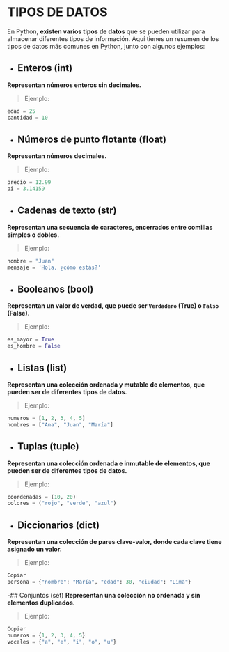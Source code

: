 # TIPOS DE DATOS 
En Python, **existen varios tipos de datos** que se pueden utilizar para almacenar diferentes tipos de información. Aquí tienes un resumen de los tipos de datos más comunes en Python, junto con algunos ejemplos:
 
- ## Enteros (int)
 **Representan números enteros sin decimales.**
>Ejemplo:
  ```python
edad = 25
cantidad = 10
 ```
 
- ## Números de punto flotante (float)
 **Representan números decimales.**
>Ejemplo:
  ```python
precio = 12.99
pi = 3.14159
 ```
- ## Cadenas de texto (str)
 **Representan una secuencia de caracteres, encerrados entre comillas simples o dobles.**
>Ejemplo:
  ```python
nombre = "Juan"
mensaje = 'Hola, ¿cómo estás?'
 ```
 
- ## Booleanos (bool)
 **Representan un valor de verdad, que puede ser `Verdadero` (True) o `Falso` (False).**
>Ejemplo:
  ```python
es_mayor = True
es_hombre = False
 ```
- ## Listas (list)
 **Representan una colección ordenada y mutable de elementos, que pueden ser de diferentes tipos de datos.**
>Ejemplo:
  ```python
numeros = [1, 2, 3, 4, 5]
nombres = ["Ana", "Juan", "María"]
 ```
- ## Tuplas (tuple)
 **Representan una colección ordenada e inmutable de elementos, que pueden ser de diferentes tipos de datos.**
>Ejemplo:
 ```python
coordenadas = (10, 20)
colores = ("rojo", "verde", "azul")
 ```
- ## Diccionarios (dict)
 **Representan una colección de pares clave-valor, donde cada clave tiene asignado un valor.**
>Ejemplo:
 ```python
 Copiar
persona = {"nombre": "María", "edad": 30, "ciudad": "Lima"}
 ```
-## Conjuntos (set) 
 **Representan una colección no ordenada y sin elementos duplicados.**
>Ejemplo:
  ```python
 Copiar
numeros = {1, 2, 3, 4, 5}
vocales = {"a", "e", "i", "o", "u"}
 ```
